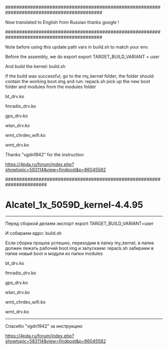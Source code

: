 ###########################################################################################

Now translated to English from Russian thanks google !

###########################################################################################

Note before using this update path vars in build.sh to match your env.

Before the assembly, we do export export TARGET_BUILD_VARIANT = user

And build the kernel: build.sh

If the build was successful, go to the my_kernel folder, the folder should contain the working boot.img and run: repack.sh pick up the new boot folder and modules from the modules folder

bt_drv.ko

fmradio_drv.ko

gps_drv.ko

wlan_drv.ko

wmt_chrdev_wifi.ko

wmt_drv.ko

Thanks "vgdn1942" for the instruction

https://4pda.ru/forum/index.php?showtopic=583114&view=findpost&p=86045582

#######################################################################
# Alcatel_1x_5059D_kernel-4.4.95
-------------------------------------------------------------------------

Перед сборкой делаем экспорт
export TARGET_BUILD_VARIANT=user

И собираем ядро: build.sh

Если сборка прошла успешно, переходим в папку my_kernel, в папке должен лежать рабочий boot.img
и запускаем: repack.sh
забираем в папке новый boot и модули из папки modules

bt_drv.ko

fmradio_drv.ko

gps_drv.ko

wlan_drv.ko

wmt_chrdev_wifi.ko

wmt_drv.ko

-------------------------------------------------------------------------
Спасибо "vgdn1942" за инструкцию

https://4pda.ru/forum/index.php?showtopic=583114&view=findpost&p=86045582

